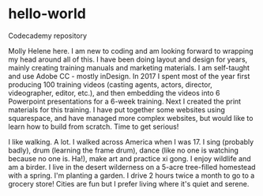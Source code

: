 # hello-world
Codecademy repository

Molly Helene here. I am new to coding and am looking forward to wrapping my head around all of this. I have been doing layout and design for years, mainly creating training manuals and marketing materials. I am self-taught and use Adobe CC - mostly inDesign. In 2017 I spent most of the year first producing 100 training videos (casting agents, actors, director, videographer, editor, etc.), and then embedding the videos into 6 Powerpoint presentations for a 6-week training. Next I created the print materials for this training. I have put together some websites using squarespace, and have managed more complex websites, but would like to learn how to build from scratch. Time to get serious!

I like walking. A lot. I walked across America when I was 17. I sing (probably badly), drum (learning the frame drum), dance (like no one is watching because no one is. Ha!), make art and practice xi gong. I enjoy wildlife and am a birder. I live in the desert wilderness on a 5-acre tree-filled homestead with a spring. I'm planting a garden. I drive 2 hours twice a month to go to a grocery store! Cities are fun but I prefer living where it's quiet and serene.
